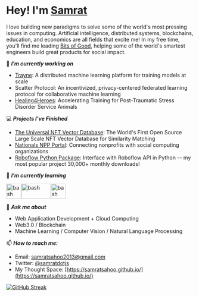 # Hey! I'm [Samrat](https://samratsahoo.com)

I love building new paradigms to solve some of the world's most pressing issues in computing. Artificial intelligence, distributed systems, blockchains, education, and economics are all fields that excite me! In my free time, you'll find me leading [Bits of Good](https://bitsofgood.org/), helping some of the world's smartest engineers build great products for social impact.

🔭 ***I’m currently working on***
- [Trayne](https://github.com/SamratSahoo/Trayne): A distributed machine learning platform for training models at scale
- Scatter Protocol: An incentivized, privacy-centered federated learning protocol for collaborative machine learning
- [Healing4Heroes](https://github.com/GTBitsOfGood/Healing4Heroes): Accelerating Training for Post-Traumatic Stress Disorder Service Animals

💻 ***Projects I've Finished***
- [The Universal NFT Vector Database](https://universal-nft-vector-database.vercel.app/dashboard):  The World's First Open Source Large Scale NFT Vector Database for Similarity Matching
- [Nationals NPP Portal](https://github.com/GTBitsOfGood/national-npp): Connecting nonprofits with social computing organizations
- [Roboflow Python Package](https://github.com/roboflow/roboflow-python): Interface with Roboflow API in Python -- my most popular project 30,000+ monthly downloads! 

🌱 ***I’m currently learning***
<p align="left"><img src="https://global.discourse-cdn.com/standard17/uploads/libp2p/original/1X/aacb49457c3aace79a1038dd02996b402260215d.png" alt="bash" width="40" height="40"/><img src="https://upload.wikimedia.org/wikipedia/commons/thumb/0/05/Go_Logo_Blue.svg/1200px-Go_Logo_Blue.svg.png" alt="bash" width="80" height="40"/><img src="https://encrypted-tbn0.gstatic.com/images?q=tbn:ANd9GcQkh0pu45AFFx6ZTuDIOLkdIKL78kb4cVTntw&usqp=CAU" alt="bash" width="40" height="40"/>
  
💬 ***Ask me about***
- Web Application Development + Cloud Computing
- Web3.0 / Blockchain
- Machine Learning / Computer Vision / Natural Language Processing

📫 ***How to reach me:***
- Email: samratsahoo2013@gmail.com
- Twitter: [@samratdotjs](https://twitter.com/samratdotjs)
- My Thought Space: [https://samratsahoo.github.io/](https://samratsahoo.github.io/)
  
[![GitHub Streak](https://streak-stats.demolab.com?user=SamratSahoo&theme=dracula&hide_border=true)](https://git.io/streak-stats)
